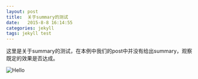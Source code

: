 ```yaml
---
layout: post
title:  关于summary的测试
date:   2015-8-8 16:14:55
categories: jekyll
tags: jekyll test
---
```


这里是关于summary的测试，在本例中我们的post中并没有给出summary，观察既定的效果是否达成。

![Hello]({{site.baseurl}}/image/test/test.jpg)



